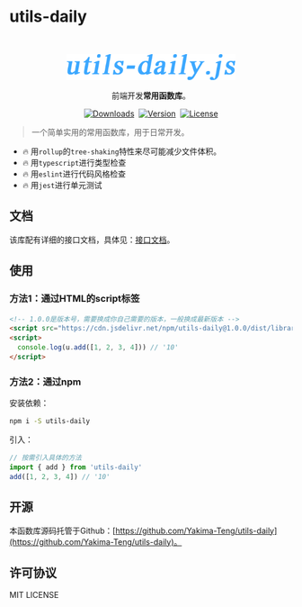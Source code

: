 # utils-daily

<br />

<p align="center">
  <a href="#" rel="noopener noreferrer">
    <img width="300" src="https://github.com/Yakima-Teng/utils-daily/raw/master/assets/logo.png" alt="utils-daily.js">
  </a>
</p>

<p align="center">前端开发<b>常用函数库</b>。</p>

<p align="center" style="display: flex;align-items: center;justify-content: center;gap:8px;">
  <a href="https://npmcharts.com/compare/utils-daily?minimal=true">
    <img src="https://img.shields.io/npm/dm/utils-daily.svg" alt="Downloads">
  </a>
  <a href="https://www.npmjs.com/package/utils-daily">
    <img src="https://img.shields.io/npm/v/utils-daily.svg" alt="Version">
  </a>
  <a href="https://www.npmjs.com/package/utils-daily">
    <img src="https://img.shields.io/npm/l/utils-daily.svg" alt="License">
  </a>
</p>

> 一个简单实用的常用函数库，用于日常开发。

* 🔥 用`rollup`的`tree-shaking`特性来尽可能减少文件体积。
* 🔥 用`typescript`进行类型检查
* 🔥 用`eslint`进行代码风格检查
* 🔥 用`jest`进行单元测试

## 文档

该库配有详细的接口文档，具体见：[接口文档](https://yakima-teng.github.io/utils-daily/)。

## 使用

### 方法1：通过HTML的script标签

```html
<!-- 1.0.0是版本号，需要换成你自己需要的版本，一般换成最新版本 -->
<script src="https://cdn.jsdelivr.net/npm/utils-daily@1.0.0/dist/library/utils-daily.min.js"></script>
<script>
  console.log(u.add([1, 2, 3, 4])) // '10'
</script>
```

### 方法2：通过npm

安装依赖：

```bash
npm i -S utils-daily
```

引入：

```javascript
// 按需引入具体的方法
import { add } from 'utils-daily'
add([1, 2, 3, 4]) // '10'
```

## 开源

本函数库源码托管于Github：[https://github.com/Yakima-Teng/utils-daily](https://github.com/Yakima-Teng/utils-daily)。

## 许可协议

MIT LICENSE
